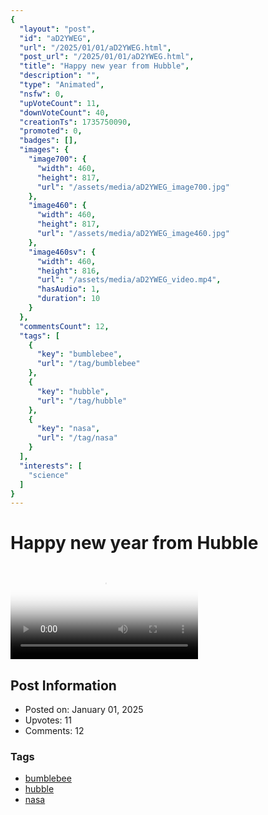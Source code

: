 ```yaml
---
{
  "layout": "post",
  "id": "aD2YWEG",
  "url": "/2025/01/01/aD2YWEG.html",
  "post_url": "/2025/01/01/aD2YWEG.html",
  "title": "Happy new year from Hubble",
  "description": "",
  "type": "Animated",
  "nsfw": 0,
  "upVoteCount": 11,
  "downVoteCount": 40,
  "creationTs": 1735750090,
  "promoted": 0,
  "badges": [],
  "images": {
    "image700": {
      "width": 460,
      "height": 817,
      "url": "/assets/media/aD2YWEG_image700.jpg"
    },
    "image460": {
      "width": 460,
      "height": 817,
      "url": "/assets/media/aD2YWEG_image460.jpg"
    },
    "image460sv": {
      "width": 460,
      "height": 816,
      "url": "/assets/media/aD2YWEG_video.mp4",
      "hasAudio": 1,
      "duration": 10
    }
  },
  "commentsCount": 12,
  "tags": [
    {
      "key": "bumblebee",
      "url": "/tag/bumblebee"
    },
    {
      "key": "hubble",
      "url": "/tag/hubble"
    },
    {
      "key": "nasa",
      "url": "/tag/nasa"
    }
  ],
  "interests": [
    "science"
  ]
}
---
```


# Happy new year from Hubble

<video controls playsinline loop poster="/assets/media/aD2YWEG_image460.jpg">
  <source src="/assets/media/aD2YWEG_video.mp4" type="video/mp4">
  Your browser does not support the video tag.
</video>

## Post Information

- Posted on: January 01, 2025
- Upvotes: 11
- Comments: 12

### Tags

- [bumblebee](/tag/bumblebee)
- [hubble](/tag/hubble)
- [nasa](/tag/nasa)
